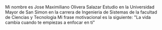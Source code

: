 Mi nombre es Jose Maximiliano Olivera Salazar
Estudio en la Universidad Mayor de San Simon en la carrera de Ingenieria de Sistemas de la facultad de Ciencias y Tecnologia
Mi frase motivacional es la siguiente: "La vida cambia cuando te empiezas a enfocar en ti"

